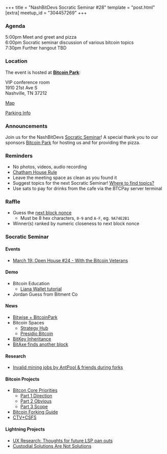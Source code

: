 +++
title = "NashBitDevs Socratic Seminar #28"
template = "post.html"
[extra]
meetup_id = "304457269"
+++

### Agenda
 
5:00pm Meet and greet and pizza  
6:00pm Socratic seminar discussion of various bitcoin topics   
7:30pm Further hangout TBD

### Location

The event is hosted at [**Bitcoin Park**](https://bitcoinpark.com):

VIP conference room   
1910 21st Ave S  
Nashville, TN  37212  

[Map](https://www.google.com/maps/place/1910+21st+Ave+S,+Nashville,+TN+37212/@36.1347819,-86.8029863,17z/data=!3m1!4b1!4m5!3m4!1s0x8864669fea1ce71d:0xdc34986293b94f39!8m2!3d36.1347819!4d-86.8007923)  

[Parking Info](/about/bitcoinpark-parking)  

### Announcements

Join us for the NashBitDevs [Socratic Seminar](/about)! A special thank you to our 
sponsors [Bitcoin Park](https://bitcoinpark.co/) for hosting us and for providing the pizza. 

### Reminders

  - No photos, videos, audio recording
  - [Chatham House Rule](https://www.chathamhouse.org/about-us/chatham-house-rule)
  - Leave the meeting space as clean as you found it
  - Suggest topics for the next Socratic Seminar! [Where to find topics?](/about/find-topics)
  - Use sats to pay for drinks from the cafe via the BTCPay server terminal

### Raffle

  - Guess the [next block nonce](https://nonce.notmandatory.org/)
    - Must be 8 hex characters, `0-9` and `A-F`, eg. `9A74E2B1`
  - Winner(s) ranked by numeric closeness to next block nonce

### Socratic Seminar

#### Events

- [March 19: Open House #24 - With the Bitcoin Veterans](https://www.meetup.com/bitcoinpark/events/304322907/)

#### Demo

- Bitcoin Education
  - [Liana Wallet tutorial](https://www.youtube.com/watch?v=JFXTY7Mi7hI)
- Jordan Guess from Bitment Co

#### News

- [Bitwise + BitcoinPark](https://x.com/bitwiseinvest/status/1900555956087357811)
- Bitcoin Spaces
  - [Strategy Hub](https://www.strategy.com/hub)
  - [Presidio Bitcoin](https://www.presidiobitcoin.org)
- [BitKey Inheritance](https://bitkey.build/inheritance-is-live-heres-how-it-works/)
- [BitAxe finds another block](https://mempool.space/block/000000000000000000006414aea39be567cf1d5ff6cbf2d77254fe7c714b0d81)

#### Research

- [Invalid mining jobs by AntPool & friends during forks](https://b10c.me/observations/14-antpool-and-friends-invalid-mining-jobs/)

#### Bitcoin Projects

- [Bitcon Core Priorities](https://delvingbitcoin.org/t/antoine-poinsot-on-bitcoin-cores-priorities/1470)
  - [Part 1 Direction](https://antoinep.com/posts/core_project_direction/)
  - [Part 2 Obvious](https://antoinep.com/posts/stating_the_obvious/)
  - [Part 3 Scope](https://antoinep.com/posts/bitcoin_core_scope/)
- [Bitcoin Forking Guide](https://delvingbitcoin.org/t/bitcoin-forking-guide/1451)
- [CTV+CSFS](https://delvingbitcoin.org/t/ctv-csfs-can-we-reach-consensus-on-a-first-step-towards-covenants/1509)

#### Lightning Projects

- [UX Research: Thoughts for future LSP pan outs](https://stacker.news/items/896520)
- [Custodial Solutions Are Not Solutions](https://spiralbtc.substack.com/p/custodial-solutions-are-not-solutions)

